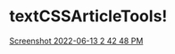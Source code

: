 # textCSSArticleTools!
[Screenshot 2022-06-13 2 42 48 PM](https://user-images.githubusercontent.com/87666809/173450736-38f0721b-60ea-45fe-bcd3-3f1e029a7865.png)
